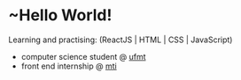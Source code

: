 <h1>~Hello World! </h1>

Learning and practising:
(ReactJS | HTML | CSS | JavaScript)

- computer science student @ [ufmt](https://www.ic.ufmt.br/)
- front end internship @ [mti](https://www.mti.mt.gov.br/)
